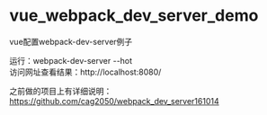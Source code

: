 # vue_webpack_dev_server_demo
vue配置webpack-dev-server例子   

运行：webpack-dev-server --hot  
访问网址查看结果：http://localhost:8080/  
  

之前做的项目上有详细说明：https://github.com/cag2050/webpack_dev_server161014
